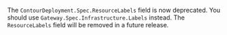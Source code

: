 The `ContourDeployment.Spec.ResourceLabels` field is now deprecated. You should use `Gateway.Spec.Infrastructure.Labels` instead. The `ResourceLabels` field will be removed in a future release.